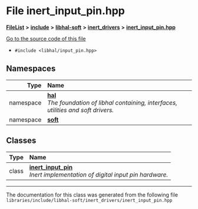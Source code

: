 

# File inert\_input\_pin.hpp



[**FileList**](files.md) **>** [**include**](dir_cba0faac6e93618a6e2539705915bd70.md) **>** [**libhal-soft**](dir_d4bad6877cf31bc2d39b696d7a305013.md) **>** [**inert\_drivers**](dir_140c0a66abe76384f84bfc7661372b14.md) **>** [**inert\_input\_pin.hpp**](inert__input__pin_8hpp.md)

[Go to the source code of this file](inert__input__pin_8hpp_source.md)



* `#include <libhal/input_pin.hpp>`













## Namespaces

| Type | Name |
| ---: | :--- |
| namespace | [**hal**](namespacehal.md) <br>_The foundation of libhal containing, interfaces, utilities and soft drivers._  |
| namespace | [**soft**](namespacehal_1_1soft.md) <br> |


## Classes

| Type | Name |
| ---: | :--- |
| class | [**inert\_input\_pin**](classhal_1_1soft_1_1inert__input__pin.md) <br>_Inert implementation of digital input pin hardware._  |



















































------------------------------
The documentation for this class was generated from the following file `libraries/include/libhal-soft/inert_drivers/inert_input_pin.hpp`

